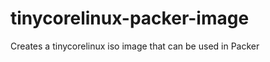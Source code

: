 tinycorelinux-packer-image
==========================

Creates a tinycorelinux iso image that can be used in Packer
